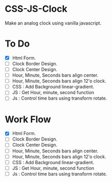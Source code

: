 # CSS-JS-Clock

Make an analog clock using vanilla javascript.

# To Do

- [x] Html Form.
- [ ] Clock Border Design.
- [ ] Clock Center Design.
- [ ] Hour, Minute, Seconds bars align center.
- [ ] Hour, Minute, Seconds bars align 12'o clock.
- [ ] CSS : Add Background linear-gradient.
- [ ] JS : Get Hour, minute, second function
- [ ] Js : Control time bars using transform rotate.

# Work Flow

- [x] Html Form.
- [ ] Clock Border Design.
- [ ] Clock Center Design.
- [ ] Hour, Minute, Seconds bars align center.
- [ ] Hour, Minute, Seconds bars align 12'o clock.
- [ ] CSS : Add Background linear-gradient.
- [ ] JS : Get Hour, minute, second function
- [ ] Js : Control time bars using transform rotate.
